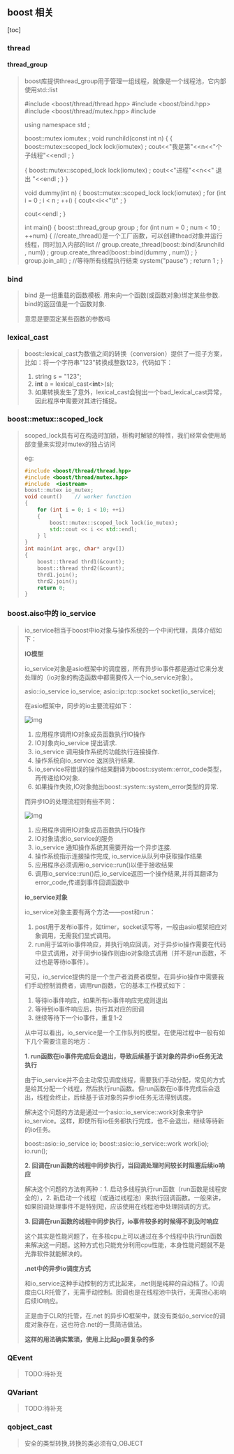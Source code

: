 ## boost 相关

[toc]

### thread

#### thread_group

>boost库提供thread_group用于管理一组线程，就像是一个线程池，它内部使用std::list
>
>#include <boost/thread/thread.hpp>
>#include <boost/bind.hpp>
>#include <boost/thread/mutex.hpp>
>#include <iostream>
>
>using namespace std ;
>
>boost::mutex iomutex ;
>void runchild(const int n)
>{
>    {
>        boost::mutex::scoped_lock lock(iomutex) ;
>        cout<<"我是第"<<n<<"个子线程"<<endl ;
>    }
>
>    {
>        boost::mutex::scoped_lock lock(iomutex) ;
>        cout<<"进程"<<n<<" 退出 "<<endl ;
>    }
>}
>
>void dummy(int n)
>{
>    boost::mutex::scoped_lock lock(iomutex) ;
>    for (int i = 0 ; i < n ; ++i)
>    {
>        cout<<i<<"\t" ;
>    }
>
>    cout<<endl ;
>}
>
>int main()
>{
>    boost::thread_group group ;
>    for (int num = 0 ; num < 10 ; ++num)
>    {
>    //create_thread()是一个工厂函数，可以创建thead对象并运行线程，同时加入内部的list
>//      group.create_thread(boost::bind(&runchild , num)) ;
>        group.create_thread(boost::bind(dummy , num)) ;
>    }
>    group.join_all() ; //等待所有线程执行结束
>    system("pause") ;
>    return 1 ;
>}
> 

### bind

> bind 是一组重载的函数模板.
> 用来向一个函数(或函数对象)绑定某些参数. 
> bind的返回值是一个函数对象.
>
> 意思是要固定某些函数的参数吗

### lexical_cast

> boost::lexical_cast为数值之间的转换（conversion）提供了一揽子方案，比如：将一个字符串"123"转换成整数123，代码如下：
>
> 1. string s = "123";  
> 2. **int** a = lexical_cast<**int**>(s); 
> 3. 如果转换发生了意外，lexical_cast会抛出一个bad_lexical_cast异常，因此程序中需要对其进行捕捉。

### boost::metux::scoped_lock

> scoped_lock具有可在构造时加锁，析构时解锁的特性，我们经常会使用局部变量来实现对mutex的独占访问
>
> eg:
>
> ```c++
> #include <boost/thread/thread.hpp>
> #include <boost/thread/mutex.hpp>
> #include  <iostream>
> boost::mutex io_mutex;
> void count()    // worker function
> {    
>     for (int i = 0; i < 10; ++i)   
>     {      l
>         boost::mutex::scoped_lock lock(io_mutex);      
>         std::cout << i << std::endl;     
>     } l
> }  
> int main(int argc, char* argv[]) 
> {   
>     boost::thread thrd1(&count);   
>     boost::thread thrd2(&count);   
>     thrd1.join();   
>     thrd2.join();   
>     return 0;
> }
> ```

### boost.aiso中的 io_service

> io_service相当于boost中io对象与操作系统的一个中间代理，具体介绍如下：
>
> **IO模型**
>
> io_service对象是asio框架中的调度器，所有异步io事件都是通过它来分发处理的（io对象的构造函数中都需要传入一个io_service对象）。
>
>   asio::io_service io_service;
>   asio::ip::tcp::socket socket(io_service);
>
> 在asio框架中，同步的io主要流程如下：
>
>   ![img](https://images0.cnblogs.com/blog/12132/201302/03173754-add23ebf90fd4953bde0a13c0a7ec9ac.jpg)
>
> 1. 应用程序调用IO对象成员函数执行IO操作
> 2. IO对象向io_service 提出请求.
> 3. io_service 调用操作系统的功能执行连接操作.
> 4. 操作系统向io_service 返回执行结果.
> 5. io_service将错误的操作结果翻译为boost::system::error_code类型，再传递给IO对象.
> 6. 如果操作失败,IO对象抛出boost::system::system_error类型的异常.
>
> 而异步IO的处理流程则有些不同：
>
>   ![img](https://images0.cnblogs.com/blog/12132/201302/03173755-527f5fe81eec4958b5fea912ef5df7ce.jpg)
>
> 1. 应用程序调用IO对象成员函数执行IO操作
> 2. IO对象请求io_service的服务
> 3. io_service 通知操作系统其需要开始一个异步连接.
> 4. 操作系统指示连接操作完成, io_service从队列中获取操作结果
> 5. 应用程序必须调用io_service::run()以便于接收结果
> 6. 调用io_service::run()后,io_service返回一个操作结果,并将其翻译为error_code,传递到事件回调函数中
>
> **io_service对象**
>
> io_service对象主要有两个方法——post和run：
>
> 1. post用于发布io事件，如timer，socket读写等，一般由asio框架相应对象调用，无需我们显式调用。
> 2. run用于监听io事件响应，并执行响应回调，对于异步io操作需要在代码中显式调用，对于同步io操作则由io对象隐式调用（并不是run函数，不过也是等待io事件）。
>
> 可见，io_service提供的是一个生产者消费者模型。在异步io操作中需要我们手动控制消费者，调用run函数，它的基本工作模式如下：
>
> 1. 等待io事件响应，如果所有io事件响应完成则退出
> 2. 等待到io事件响应后，执行其对应的回调
> 3. 继续等待下一个io事件，重复1-2
>
> 从中可以看出，io_service是一个工作队列的模型。在使用过程中一般有如下几个需要注意的地方：
>
> **1. run函数在io事件完成后会退出，导致后续基于该对象的异步io任务无法执行**
>
> 由于io_service并不会主动常见调度线程，需要我们手动分配，常见的方式是给其分配一个线程，然后执行run函数。但run函数在io事件完成后会退出，线程会终止，后续基于该对象的异步io任务无法得到调度。
>
> 解决这个问题的方法是通过一个asio::io_service::work对象来守护io_service。这样，即使所有io任务都执行完成，也不会退出，继续等待新的io任务。
>
>   boost::asio::io_service io;
>   boost::asio::io_service::work work(io);
>   io.run();
>
> **2. 回调在run函数的线程中同步执行，当回调处理时间较长时阻塞后续io响应**
>
> 解决这个问题的方法有两种：1. 启动多线程执行run函数（run函数是线程安全的），2. 新启动一个线程（或通过线程池）来执行回调函数。一般来讲，如果回调处理事件不是特别短，应该使用在线程池中处理回调的方式。
>
> **3. 回调在run函数的线程中同步执行，io事件较多的时候得不到及时响应**
>
> 这个其实是性能问题了，在多核cpu上可以通过在多个线程中执行run函数来解决这一问题。这种方式也只能充分利用cpu性能，本身性能问题就不是光靠软件就能解决的。
>
> **.net中的异步io调度方式**
>
> 和io_service这种手动控制的方式比起来，.net则是纯粹的自动档了。IO调度由CLR托管了，无需手动控制。回调也是在线程池中执行，无需担心影响后续IO响应。
>
> 正是由于CLR的托管，在.net 的异步IO框架中，就没有类似io_service的调度对象存在，这也符合.net的一贯简洁做法。
>
> **这样的用法确实繁琐，使用上比起go要复杂的多**

###  

### QEvent

> TODO:待补充

### QVariant

> TODO:待补充

### qobject_cast

> 安全的类型转换,转换的类必须有Q_OBJECT

